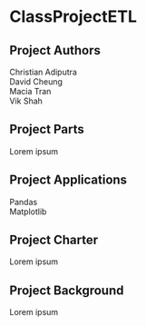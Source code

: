 # ClassProjectETL

## Project Authors

Christian Adiputra\
David Cheung\
Macia Tran\
Vik Shah

## Project Parts

Lorem ipsum

## Project Applications

Pandas\
Matplotlib

## Project Charter

Lorem ipsum

## Project Background

Lorem ipsum
